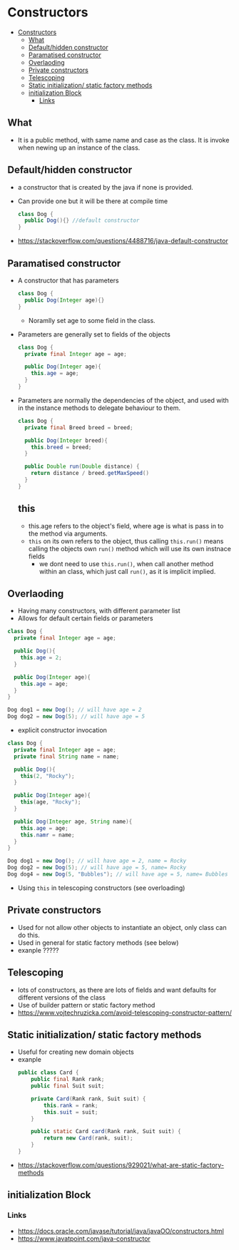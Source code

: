 # Constructors

<!-- TOC depthFrom:1 depthTo:6 withLinks:1 updateOnSave:1 orderedList:0 -->

- [Constructors](#constructors)
	- [What](#what)
	- [Default/hidden constructor](#defaulthidden-constructor)
	- [Paramatised constructor](#paramatised-constructor)
	- [Overlaoding](#overlaoding)
	- [Private constructors](#private-constructors)
	- [Telescoping](#telescoping)
	- [Static initialization/ static factory methods](#static-initialization-static-factory-methods)
	- [initialization Block](#initialization-block)
		- [Links](#links)

<!-- /TOC -->

## What

- It is a public method, with same name and case as the class. It is invoke when newing up an instance of the class.


## Default/hidden constructor

- a constructor that is created by the java if none is provided.
- Can provide one but it will be there at compile time

  ```java
  class Dog {
    public Dog(){} //default constructor
  }
  ```
- https://stackoverflow.com/questions/4488716/java-default-constructor


## Paramatised constructor

- A constructor that has parameters
  ```java
  class Dog {
    public Dog(Integer age){}
  }
  ```
  - Noramlly set age to some field in the class.
- Parameters are generally set to fields of the objects
  ```java
  class Dog {
    private final Integer age = age;

    public Dog(Integer age){
      this.age = age;
    }
  }
  ```
- Parameters are normally the dependencies of the object, and used with in the instance methods to delegate behaviour to them.
  ```java
  class Dog {
    private final Breed breed = breed;

    public Dog(Integer breed){
      this.breed = breed;
    }

    public Double run(Double distance) {
      return distance / breed.getMaxSpeed()
    }
  }
  ```
  ## this

  - this.age refers to the object's field, where age is what is pass in to the method via arguments.
  - `this` on its own refers to the object, thus calling `this.run()` means calling the objects own `run()` method which will use its own instnace fields
    - we dont need to use `this.run()`, when call another method within an class, which just call `run()`, as it is implicit implied.

## Overlaoding

- Having many constructors, with different parameter list
- Allows for default certain fields or parameters

```java
class Dog {
  private final Integer age = age;

  public Dog(){
    this.age = 2;
  }

  public Dog(Integer age){
    this.age = age;
  }
}
```

```java
Dog dog1 = new Dog(); // will have age = 2
Dog dog2 = new Dog(5); // will have age = 5
```

-  explicit constructor invocation
```java
class Dog {
  private final Integer age = age;
  private final String name = name;

  public Dog(){
    this(2, "Rocky");
  }

  public Dog(Integer age){
    this(age, "Rocky");
  }

  public Dog(Integer age, String name){
    this.age = age;
    this.namr = name;
  }
}
```
```java
Dog dog1 = new Dog(); // will have age = 2, name = Rocky
Dog dog2 = new Dog(5); // will have age = 5, name= Rocky
Dog dog4 = new Dog(5, "Bubbles"); // will have age = 5, name= Bubbles
```

- Using `this` in telescoping constructors (see overloading)


## Private constructors

- Used for not allow other objects to instantiate an object, only class can do this.
- Used in general for static factory methods (see below)
- exanple ?????

## Telescoping

- lots of constructors, as there are lots of fields and want defaults for different versions of the class
- Use of builder pattern or static factory method
- https://www.vojtechruzicka.com/avoid-telescoping-constructor-pattern/

## Static initialization/ static factory methods

- Useful for creating new domain objects
- exanple
  ```java
  public class Card {
      public final Rank rank;
      public final Suit suit;

      private Card(Rank rank, Suit suit) {
          this.rank = rank;
          this.suit = suit;
      }

      public static Card card(Rank rank, Suit suit) {
          return new Card(rank, suit);
      }
  }
  ```
- https://stackoverflow.com/questions/929021/what-are-static-factory-methods

## initialization Block

### Links

- https://docs.oracle.com/javase/tutorial/java/javaOO/constructors.html
- https://www.javatpoint.com/java-constructor
